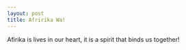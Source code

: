 ```yaml
---
layout: post
title: Afririka Wa!
---
```


Afirika is lives in our heart, it is a spirit that binds us together!
